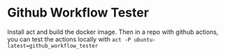 # Github Workflow Tester

Install act and build the docker image.  Then in a repo with github actions, you can test the actions locally with
`act -P ubuntu-latest=github_workflow_tester`
